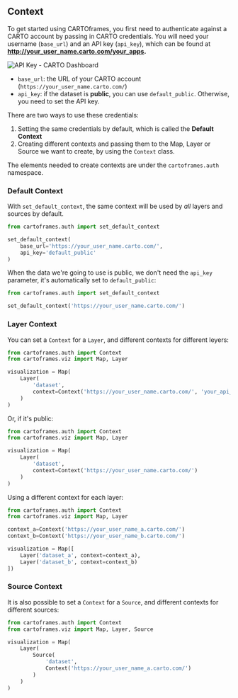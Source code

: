 ## Context

To get started using CARTOframes, you first need to authenticate against a CARTO account by passing in CARTO credentials. You will need your username (`base_url`) and an API key (`api_key`), which can be found at **http://your_user_name.carto.com/your_apps.**

![API Key - CARTO Dashboard](../../img/guides/context/api-keys.png)

* `base_url`: the URL of your CARTO account (`https://your_user_name.carto.com/`)
* `api_key`: if the dataset is **public**, you can use `default_public`. Otherwise, you need to set the API key.

There are two ways to use these credentials:

1. Setting the same credentials by default, which is called the **Default Context**
2. Creating different contexts and passing them to the Map, Layer or Source we want to create, by using the `Context` class.

The elements needed to create contexts are under the `cartoframes.auth` namespace.

### Default Context

With `set_default_context`, the same context will be used by _all_ layers and sources by default.

```py
from cartoframes.auth import set_default_context

set_default_context(
    base_url='https://your_user_name.carto.com/',
    api_key='default_public'
)
```

When the data we're going to use is public, we don't need the `api_key` parameter, it's automatically set to `default_public`:

```py
from cartoframes.auth import set_default_context

set_default_context('https://your_user_name.carto.com/')
```

### Layer Context

You can set a `Context` for a `Layer`, and different contexts for different leyers:

```py
from cartoframes.auth import Context
from cartoframes.viz import Map, Layer

visualization = Map(
    Layer(
        'dataset',
        context=Context('https://your_user_name.carto.com/', 'your_api_key')
    )
)
```

Or, if it's public:

```py
from cartoframes.auth import Context
from cartoframes.viz import Map, Layer

visualization = Map(
    Layer(
        'dataset',
        context=Context('https://your_user_name.carto.com/')
    )
)
```

Using a different context for each layer:

```py
from cartoframes.auth import Context
from cartoframes.viz import Map, Layer

context_a=Context('https://your_user_name_a.carto.com/')
context_b=Context('https://your_user_name_b.carto.com/')

visualization = Map([
    Layer('dataset_a', context=context_a),
    Layer('dataset_b', context=context_b)
])
```

### Source Context

It is also possible to set a `Context` for a `Source`, and different contexts for different sources:

```py
from cartoframes.auth import Context
from cartoframes.viz import Map, Layer, Source

visualization = Map(
    Layer(
        Source(
            'dataset',
            Context('https://your_user_name_a.carto.com/')
        )
    )
)
```

